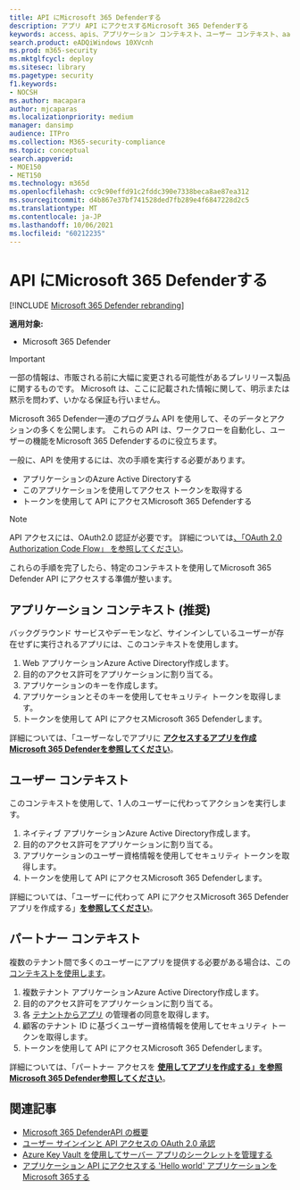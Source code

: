 ```yaml
---
title: API にMicrosoft 365 Defenderする
description: アプリ API にアクセスするMicrosoft 365 Defenderする
keywords: access、apis、アプリケーション コンテキスト、ユーザー コンテキスト、aad アプリケーション、アクセス トークン
search.product: eADQiWindows 10XVcnh
ms.prod: m365-security
ms.mktglfcycl: deploy
ms.sitesec: library
ms.pagetype: security
f1.keywords:
- NOCSH
ms.author: macapara
author: mjcaparas
ms.localizationpriority: medium
manager: dansimp
audience: ITPro
ms.collection: M365-security-compliance
ms.topic: conceptual
search.appverid:
- MOE150
- MET150
ms.technology: m365d
ms.openlocfilehash: cc9c90effd91c2fddc390e7338beca8ae87ea312
ms.sourcegitcommit: d4b867e37bf741528ded7fb289e4f6847228d2c5
ms.translationtype: MT
ms.contentlocale: ja-JP
ms.lasthandoff: 10/06/2021
ms.locfileid: "60212235"
---
```

# <a name="access-the-microsoft-365-defender-apis"></a>API にMicrosoft 365 Defenderする

[!INCLUDE [Microsoft 365 Defender rebranding](../includes/microsoft-defender.md)]

**適用対象:**

- Microsoft 365 Defender

> [!IMPORTANT]
> 一部の情報は、市販される前に大幅に変更される可能性があるプレリリース製品に関するものです。 Microsoft は、ここに記載された情報に関して、明示または黙示を問わず、いかなる保証も行いません。

Microsoft 365 Defender一連のプログラム API を使用して、そのデータとアクションの多くを公開します。 これらの API は、ワークフローを自動化し、ユーザーの機能をMicrosoft 365 Defenderするのに役立ちます。

一般に、API を使用するには、次の手順を実行する必要があります。

- アプリケーションのAzure Active Directoryする
- このアプリケーションを使用してアクセス トークンを取得する
- トークンを使用して API にアクセスMicrosoft 365 Defenderする

> [!NOTE]
> API アクセスには、OAuth2.0 認証が必要です。 詳細については[、「OAuth 2.0 Authorization Code Flow」 を参照してください](/azure/active-directory/develop/active-directory-v2-protocols-oauth-code)。

これらの手順を完了したら、特定のコンテキストを使用してMicrosoft 365 Defender API にアクセスする準備が整います。

## <a name="application-context-recommended"></a>アプリケーション コンテキスト (推奨)

バックグラウンド サービスやデーモンなど、サインインしているユーザーが存在せずに実行されるアプリには、このコンテキストを使用します。

1. Web アプリケーションAzure Active Directory作成します。
2. 目的のアクセス許可をアプリケーションに割り当てる。
3. アプリケーションのキーを作成します。
4. アプリケーションとそのキーを使用してセキュリティ トークンを取得します。
5. トークンを使用して API にアクセスMicrosoft 365 Defenderします。

詳細については、「ユーザーなしでアプリに **[アクセスするアプリを作成Microsoft 365 Defenderを参照してください](api-create-app-web.md)**。

## <a name="user-context"></a>ユーザー コンテキスト

このコンテキストを使用して、1 人のユーザーに代わってアクションを実行します。

1. ネイティブ アプリケーションAzure Active Directory作成します。
2. 目的のアクセス許可をアプリケーションに割り当てる。
3. アプリケーションのユーザー資格情報を使用してセキュリティ トークンを取得します。
4. トークンを使用して API にアクセスMicrosoft 365 Defenderします。

詳細については、「ユーザーに代わって API にアクセスMicrosoft 365 Defenderアプリを作成する」**[を参照してください](api-create-app-user-context.md)**。

## <a name="partner-context"></a>パートナー コンテキスト

複数のテナント間で多くのユーザーにアプリを提供する必要がある場合は、この [コンテキストを使用します](/azure/active-directory/develop/single-and-multi-tenant-apps)。

1. 複数テナント アプリケーションAzure Active Directory作成します。
2. 目的のアクセス許可をアプリケーションに割り当てる。
3. 各 [テナントからアプリ](/azure/active-directory/develop/v2-permissions-and-consent#requesting-consent-for-an-entire-tenant) の管理者の同意を取得します。
4. 顧客のテナント ID に基づくユーザー資格情報を使用してセキュリティ トークンを取得します。
5. トークンを使用して API にアクセスMicrosoft 365 Defenderします。

詳細については、「パートナー アクセスを **[使用してアプリを作成する」を参照Microsoft 365 Defender参照してください](api-partner-access.md)**。

## <a name="related-articles"></a>関連記事

- [Microsoft 365 DefenderAPI の概要](api-overview.md)
- [ユーザー サインインと API アクセスの OAuth 2.0 承認](/azure/active-directory/develop/active-directory-v2-protocols-oauth-code)
- [Azure Key Vault を使用してサーバー アプリのシークレットを管理する](/learn/modules/manage-secrets-with-azure-key-vault/)
- [アプリケーション API にアクセスする 'Hello world' アプリケーションをMicrosoft 365する](api-hello-world.md)
